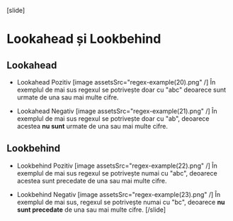 

[slide]
# Lookahead și Lookbehind

## Lookahead 

- Lookahead Pozitiv
[image assetsSrc="regex-example(20).png" /]
În exemplul de mai sus regexul se potrivește doar cu "abc" deoarece sunt urmate de una sau mai multe cifre.

- Lookahead Negativ
[image assetsSrc="regex-example(21).png" /]
În exemplul de mai sus regexul se potrivește doar cu "ab", deoarece acestea **nu sunt** urmate de una sau mai multe cifre.

## Lookbehind

- Lookbehind Pozitiv
[image assetsSrc="regex-example(22).png" /]
În exemplul de mai sus regexul se potrivește numai cu "abc", deoarece acestea sunt precedate de una sau mai multe cifre.

- Lookbehind Negativ
[image assetsSrc="regex-example(23).png" /]
În exemplul de mai sus, regexul se potrivește numai cu "bc", deoarece **nu sunt precedate** de una sau mai multe cifre.
[/slide]